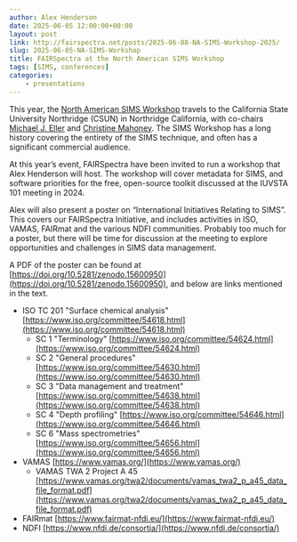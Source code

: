 ```yaml
---
author: Alex Henderson
date: 2025-06-05 12:00:00+00:00
layout: post
link: http://fairspectra.net/posts/2025-06-08-NA-SIMS-Workshop-2025/
slug: 2025-06-05-NA-SIMS-Workshop
title: FAIRSpectra at the North American SIMS Workshop
tags: [SIMS, conferences]
categories:
    - presentations
---
```


This year, the [North American SIMS Workshop](https://www.na-sims.org/home/sims-workshop) travels to the California State University Northridge (CSUN) in Northridge California, with co-chairs [Michael J. Eller](https://www.eller.prof/) and [Christine Mahoney](https://www.linkedin.com/in/christine-mahoney-75023b12/). The SIMS Workshop has a long history covering the entirety of the SIMS technique, and often has a significant commercial audience. 

At this year’s event, FAIRSpectra have been invited to run a workshop that Alex Henderson will host. The workshop will cover metadata for SIMS, and software priorities for the free, open-source toolkit discussed at the IUVSTA 101 meeting in 2024. 

Alex will also present a poster on “International Initiatives Relating to SIMS”. This covers our FAIRSpectra Initiative, and includes activities in ISO, VAMAS, FAIRmat and the various NDFI communities. Probably too much for a poster, but there will be time for discussion at the meeting to explore opportunities and challenges in SIMS data management.  

A PDF of the poster can be found at [https://doi.org/10.5281/zenodo.15600950](https://doi.org/10.5281/zenodo.15600950), and below are links mentioned in the text.  

- ISO TC 201 "Surface chemical analysis" [https://www.iso.org/committee/54618.html](https://www.iso.org/committee/54618.html)
    - SC 1 "Terminology" [https://www.iso.org/committee/54624.html](https://www.iso.org/committee/54624.html)
    - SC 2 "General procedures" [https://www.iso.org/committee/54630.html](https://www.iso.org/committee/54630.html)
    - SC 3 "Data management and treatment" [https://www.iso.org/committee/54638.html](https://www.iso.org/committee/54638.html)
    - SC 4 "Depth profiling" [https://www.iso.org/committee/54646.html](https://www.iso.org/committee/54646.html)
    - SC 6 "Mass spectrometries" [https://www.iso.org/committee/54656.html](https://www.iso.org/committee/54656.html)
- VAMAS [https://www.vamas.org/](https://www.vamas.org/)
    - VAMAS TWA 2 Project A 45 [https://www.vamas.org/twa2/documents/vamas_twa2_p_a45_data_file_format.pdf](https://www.vamas.org/twa2/documents/vamas_twa2_p_a45_data_file_format.pdf)
- FAIRmat [https://www.fairmat-nfdi.eu/](https://www.fairmat-nfdi.eu/)
- NDFI [https://www.nfdi.de/consortia/](https://www.nfdi.de/consortia/)


